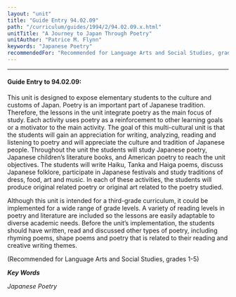 ```yaml
---
layout: "unit"
title: "Guide Entry 94.02.09"
path: "/curriculum/guides/1994/2/94.02.09.x.html"
unitTitle: "A Journey to Japan Through Poetry"
unitAuthor: "Patrice M. Flynn"
keywords: "Japanese Poetry"
recommendedFor: "Recommended for Language Arts and Social Studies, grades 1-5"
---
```

<body>
<hr/>
 <h4>
  Guide Entry to 94.02.09:
 </h4>
 This unit is designed to expose elementary students to the culture and customs of Japan.  Poetry is an important part of Japanese tradition. Therefore, the lessons in the unit integrate poetry as the main focus of study.  Each activity uses poetry as a reinforcement to other learning goals or a motivator to the main activity.  The goal of this multi-cultural unit is that the students will gain an appreciation for writing, analyzing, reading and listening to poetry and will appreciate the culture and tradition of Japanese people.  Throughout the unit the students will study Japanese poetry, Japanese children’s literature books, and American poetry to reach the unit objectives. The students will write Haiku, Tanka and Haiga poems, discuss Japanese folklore, participate in Japanese festivals and study traditions of dress, food, art and music.  In each of these activities, the students will produce original related poetry or original art related to the poetry studied.
 <p>
  Although this unit is intended for a third-grade curriculum, it could be implemented for a wide range of grade levels.  A variety of reading levels in poetry and literature are included so the lessons are easily adaptable to diverse academic needs.  Before the unit’s implementation, the students should have written, read and discussed other types of poetry, including rhyming poems, shape poems and poetry that is related to their reading and creative writing themes.
 </p>
 <p>
  (Recommended for Language Arts and Social Studies, grades 1-5)
 </p>
<p>
  <b>
   <i>
    Key Words
   </i>
  </b>
  <br/>
 </p>
 <p>
  <i>
   Japanese Poetry
  </i>
 </p>

</body>